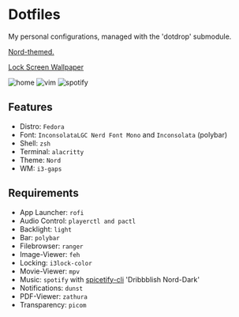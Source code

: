 Dotfiles
========

My personal configurations, managed with the 'dotdrop' submodule.

[Nord-themed.](https://www.nordtheme.com/)

[Lock Screen Wallpaper](https://i.imgur.com/csyOJZJ.jpg)

![home](https://i.imgur.com/zayLDb6.png)
![vim](https://i.imgur.com/aihcZMe.png)
![spotify](https://i.imgur.com/hFKH7y1.png)

## Features
+ Distro: `Fedora`
+ Font: `InconsolataLGC Nerd Font Mono` and `Inconsolata` (polybar)
+ Shell: `zsh`
+ Terminal: `alacritty`
+ Theme: `Nord`
+ WM: `i3-gaps`

## Requirements
+ App Launcher: `rofi`
+ Audio Control: `playerctl and pactl`
+ Backlight: `light`
+ Bar: `polybar`
+ Filebrowser: `ranger`
+ Image-Viewer: `feh`
+ Locking: `i3lock-color`
+ Movie-Viewer: `mpv`
+ Music: `spotify` with [spicetify-cli](https://github.com/khanhas/spicetify-cli/) 'Dribbblish Nord-Dark'
+ Notifications: `dunst`
+ PDF-Viewer: `zathura`
+ Transparency: `picom`
